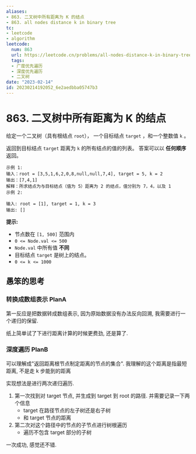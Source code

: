 ```yaml
---
aliases:
- 863. 二叉树中所有距离为 K 的结点
- 863. all nodes distance k in binary tree
tc:
- leetcode
- algorithm
leetcode:
  num: 863
  url: https://leetcode.cn/problems/all-nodes-distance-k-in-binary-tree/
  tags:
  - 广度优先遍历
  - 深度优先遍历
  - 二叉树
date: "2023-02-14"
id: 20230214192052_6e2aedbba05747b3
---
```


# 863. 二叉树中所有距离为 K 的结点

给定一个二叉树（具有根结点 `root`）， 一个目标结点 `target` ，和一个整数值 `k` 。

返回到目标结点 `target` 距离为 `k` 的所有结点的值的列表。 答案可以以 **任何顺序** 返回。

```
示例 1:
输入：root = [3,5,1,6,2,0,8,null,null,7,4], target = 5, k = 2
输出：[7,4,1]
解释：所求结点为与目标结点（值为 5）距离为 2 的结点，值分别为 7，4，以及 1
示例 2:

输入: root = [1], target = 1, k = 3
输出: []
```

**提示:**

* 节点数在 `[1, 500]` 范围内
* `0 <= Node.val <= 500`
* `Node.val` 中所有值 **不同**
* 目标结点 `target` 是树上的结点。
* `0 <= k <= 1000`


## 愚笨的思考

### 转换成数组表示 PlanA

第一反应是把数据转成数组表示, 因为原始数据没有办法反向回溯, 我需要进行一个递归的保留.

纸上简单试了下进行距离计算的时候更费劲, 还是算了.

### 深度遍历 PlanB

可以理解成"返回距离根节点制定距离的节点的集合".
我理解的这个距离是指最短距离, 不是走 k 步能到的距离

实现想法是进行两次递归遍历.
1. 第一次找到对 target 节点, 并生成到 target 到 root 的路径. 并需要记录一下两个信息
    * target 在路径节点的左子树还是右子树
    * 和 target 节点的距离
2. 第二次对这个路径中的节点的子节点进行树根遍历
    * 遍历不包含 target 部分的子树

一次成功, 感觉还不错.
